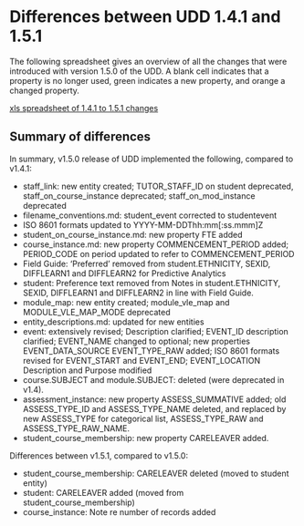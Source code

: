 # Differences between UDD 1.4.1 and 1.5.1

The following spreadsheet gives an overview of all the changes that were introduced with version 1.5.0 of the UDD. A blank cell indicates that a property is no longer used, green indicates a new property, and orange a changed property. 

[xls spreadsheet of 1.4.1 to 1.5.1 changes][differencesXLS]

[differencesXLS]: media/UDD1.4.1-1.5.1.xls "differencesXLS"

## Summary of differences

In summary, v1.5.0 release of UDD implemented the following, compared to v1.4.1:

- staff_link: new entity created; TUTOR_STAFF_ID on student deprecated, staff_on_course_instance deprecated; staff_on_mod_instance deprecated
- filename_conventions.md: student_event corrected to studentevent
- ISO 8601 formats updated to YYYY-MM-DDThh:mm[:ss.mmm]Z
- student_on_course_instance.md: new property FTE added
- course_instance.md: new property COMMENCEMENT_PERIOD added; PERIOD_CODE on period updated to refer to COMMENCEMENT_PERIOD
- Field Guide: ‘Preferred’ removed from student.ETHNICITY, SEXID, DIFFLEARN1 and DIFFLEARN2 for Predictive Analytics
- student: Preference text removed from Notes in student.ETHNICITY, SEXID, DIFFLEARN1 and DIFFLEARN2 in line with Field Guide.
- module_map: new entity created; module_vle_map and MODULE_VLE_MAP_MODE deprecated
- entity_descriptions.md: updated for new entities
- event: extensively revised; Description clarified; EVENT_ID description clarified; EVENT_NAME changed to optional; new properties EVENT_DATA_SOURCE EVENT_TYPE_RAW added; ISO 8601 formats revised for EVENT_START and EVENT_END; EVENT_LOCATION Description and Purpose modified
- course.SUBJECT and module.SUBJECT: deleted (were deprecated in v1.4).
- assessment_instance: new property ASSESS_SUMMATIVE added; old ASSESS_TYPE_ID and ASSESS_TYPE_NAME deleted, and replaced by new ASSESS_TYPE for categorical list, ASSESS_TYPE_RAW and ASSESS_TYPE_RAW_NAME.
- student_course_membership: new property CARELEAVER added.

Differences between v1.5.1, compared to v1.5.0:

- student_course_membership: CARELEAVER deleted (moved to student entity)
- student: CARELEAVER added (moved from student_course_membership)
- course_instance: Note re number of records added
